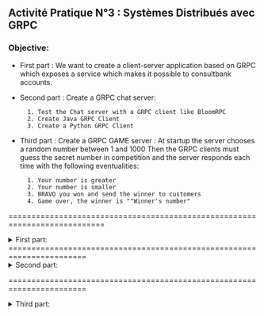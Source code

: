 ## Activité Pratique N°3 : Systèmes Distribués avec GRPC 

### Objective:

+ First part : We want to create a client-server application based  on GRPC which exposes a service which makes it possible to consultbank accounts.
+ Second part : Create a GRPC chat server:

        1. Test the Chat server with a GRPC client like BloomRPC 
        2. Create Java GRPC Client 
        3. Create a Python GRPC Client 
                 
+ Third part : Create a GRPC GAME server :
At startup the server chooses a random number between 1 and 1000 Then the GRPC clients must guess the secret number in competition and the server responds each time with the following eventualities:

        1. Your number is greater
        2. Your number is smaller
        3. BRAVO you won and send the winner to customers
        4. Game over, the winner is ""Winner's number" 
        
        
===========================================================================



<details>
<summary>  First part:</summary>
                               
#### 1 ---> Test the Unary Model using BloomRPC:
![image](https://user-images.githubusercontent.com/78732216/235297645-5e95d16c-8f13-43c2-9063-a739000906b3.png)

#### ---> Test With client using blockingStub (mode synchrone):
![image](https://user-images.githubusercontent.com/78732216/235299617-ccd1184d-b291-4042-81f1-6abed8b9087d.png)

#### 2 ---> Test the Streaming Model using BloomRPC(count to 21):
![image](https://user-images.githubusercontent.com/78732216/235353370-1bbcb206-47c2-4fd8-b4ab-978808d15a73.png)

####   --->The client number 3 got an item every second (Server Streaming) :
![image](https://user-images.githubusercontent.com/78732216/235355666-c91e2164-a2b6-4667-ab7c-017fe70fe1da.png)

#### 3 ---> Streaming request from client and got response based on streamed requests (perform stream):
![image](https://user-images.githubusercontent.com/78732216/235357065-fe96331b-bfcb-406d-8a1d-a8481b16f540.png)

#### ---> Perform stream:
![image](https://user-images.githubusercontent.com/78732216/235367893-389ae7a0-b084-47c7-8f62-c4ac7606c9ec.png)
#### 4 ---> Bi-Directional (fullcurrencystream) send un recive a stream:
![image](https://user-images.githubusercontent.com/78732216/235368361-b16494db-108b-4a80-9cc9-7e80a983bbe8.png)
</details>
=======================================================================
<details>
           <summary>  Second part: </summary> 
           
#### 1 --> Create a GRPC Chat server and Test the Chat server with a GRPC client like BloomRPC   :       
#### Typing user name BloomRPC:        
![image](https://user-images.githubusercontent.com/78732216/235484412-57a0fcab-97df-43e9-a4e1-fd3c54d47bce.png)

##### Display who is on chat (Server) :
![image](https://user-images.githubusercontent.com/78732216/235484553-7d8fbf1b-de99-41ad-8233-b24eea5cb194.png)

##### Sending a message :
![image](https://user-images.githubusercontent.com/78732216/235484774-e50b4ed2-bd90-420a-86c1-d662587a85b7.png)

##### Display who sent a message (server)  :
![image](https://user-images.githubusercontent.com/78732216/235485363-2572e1c5-813b-42d6-bc2e-6d6ff77d6d41.png)

##### display messages BloomRPC  :
![image](https://user-images.githubusercontent.com/78732216/235485682-3dc063f5-1f8d-4bea-9055-e88bfc2f7e89.png)

#### 2 -->Create Java GRPC Client  :

##### Java Client  :
![image](https://user-images.githubusercontent.com/78732216/235499390-068fb8a9-c1b4-490f-b554-118489735072.png)

##### Server displaying:
![image](https://user-images.githubusercontent.com/78732216/235499473-704fa815-8786-498f-98f6-4c444dff4046.png)

#### 3. Create a Python GRPC Client :

#####  The Server:
![image](https://user-images.githubusercontent.com/78732216/235511565-dbe48e32-c1ea-4d53-9219-a0893e9cc19c.png)

##### java client:
![image](https://user-images.githubusercontent.com/78732216/235511643-1fa98152-342d-4087-8a8d-f504ec6f3b63.png)

##### Python Client:
![image](https://user-images.githubusercontent.com/78732216/235511716-e5788603-6aad-446a-8bc3-43f9eb731257.png)

</details>

=======================================================================
<details>
           <summary>  Third part: </summary> 
           

##### Test with BloomRPC (who wins):

![image](https://user-images.githubusercontent.com/78732216/235516671-b348f132-4b6d-463f-af65-63c682b1dd74.png)
![image](https://user-images.githubusercontent.com/78732216/235516974-e8b8febe-406c-4a3f-b2d6-d22346be84b4.png)


</details>



